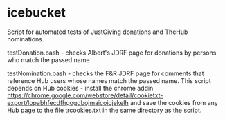 icebucket
=========

Script for automated tests of JustGiving donations and TheHub nominations.

testDonation.bash <name> - checks Albert's JDRF page for donations by persons who match the passed name

testNomination.bash <name> - checks the F&R JDRF page for comments that reference Hub users whose names
	match the passed name. This script depends on Hub cookies - install the chrome addin https://chrome.google.com/webstore/detail/cookietxt-export/lopabhfecdfhgogdbojmaicoicjekelh
	and save the cookies from any Hub page to the file trcookies.txt in the same directory as the script.
	

